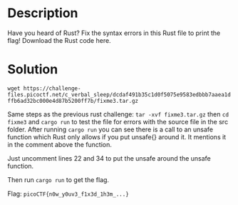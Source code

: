 # Description

Have you heard of Rust? Fix the syntax errors in this Rust file to print the flag!
Download the Rust code here.

# Solution

`wget https://challenge-files.picoctf.net/c_verbal_sleep/dcdaf491b35c1d0f5075e9583edbbb7aaea1dffb6ad32bc000e4d87b5200ff7b/fixme3.tar.gz`

Same steps as the previous rust challenge: `tar -xvf fixme3.tar.gz` then `cd fixme3` and `cargo run` to test the file for errors with the source file in the src folder. After running `cargo run` you can see there is a call to an unsafe function which Rust only allows if you put unsafe{} around it. It mentions it in the comment above the function.

Just uncomment lines 22 and 34 to put the unsafe around the unsafe function. 

Then run `cargo run` to get the flag.

Flag: `picoCTF{n0w_y0uv3_f1x3d_1h3m_...}`